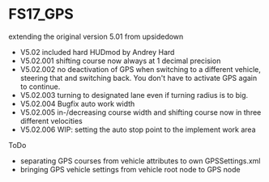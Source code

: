 # FS17_GPS
extending the original version 5.01 from upsidedown

* V5.02		included hard HUDmod by Andrey Hard
* V5.02.001	shifting course now always at 1 decimal precision
* V5.02.002	no deactivation of GPS when switching to a different vehicle, steering that and switching back. You don't have to activate GPS again to continue.
* V5.02.003 turning to designated lane even if turning radius is to big.
* V5.02.004 Bugfix auto work width
* V5.02.005 in-/decreasing course width and shifting course now in three different velocities
* V5.02.006 WIP: setting the auto stop point to the implement work area

ToDo
* separating GPS courses from vehicle attributes to own GPSSettings.xml
* bringing GPS vehicle settings from vehicle root node to GPS node
